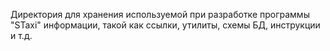 Директория для хранения используемой при разработке программы "STaxi" информации, 
такой как ссылки, утилиты, схемы БД, инструкции и т.д.

